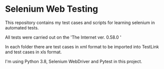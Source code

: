 # Selenium Web Testing

This repository contains my test cases and scripts for learning selenium in automated tests.

All tests were carried out on the 'The Internet ver. 0.58.0 ' 


In each folder there are test cases in xml format to be imported into TestLink and test cases in xls format.

I'm using Python 3.8, Selenium WebDriver and Pytest in this project.
